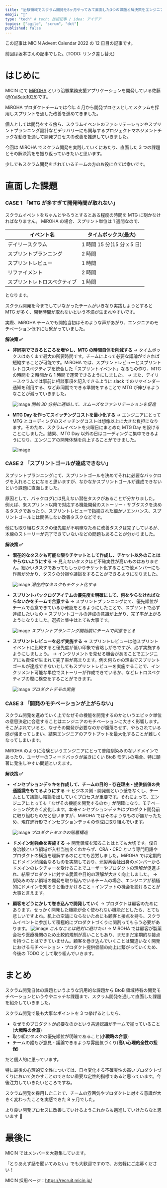 ```yaml
---
title: "治験領域でスクラム開発を8ヶ月やってみて直面した3つの課題と解決策をエンジニア視点で述べてみる"
emoji: "🎄"
type: "tech" # tech: 技術記事 / idea: アイデア
topics: ["agile", "scrum", "dct"]
published: false
---
```


この記事は MICIN Advent Calendar 2022 の 12 日目の記事です。

前回は坂本さんの記事でした。(TODO: リンク差し替え)

# はじめに

MICIN にて [MiROHA](https://www.miroha.co/) という治験業務支援アプリケーションを開発している佐藤([@YuiSato1025](https://twitter.com/YuiSato1025))です。

MiROHA プロダクトチームでは今年 4 月から開発プロセスとしてスクラムを採用しスプリントを通した改善を進めてきました。

個人としては開発をする傍ら、スクラムイベントのファシリテーションやスプリントプランニング設計などデリバリーにも関与するプロジェクトマネジメントチックな動きを通して開発プロセスの改善を推進していきました。

今回は MiROHA でスクラム開発を実践していくにあたり、直面した 3 つの課題とその解決策をを振り返っていきたいと思います。

少しでもスクラム開発をされているチームの方のお役に立てば幸いです。

# 直面した課題

### CASE 1 「MTG が多すぎて開発時間が取れない」

スクラムイベントをちゃんとやろうとするとある程度の時間を MTG に割かなければなりません。
MiROHA の場合、スプリント単位は 1 週間なので、

| イベント名                   | タイムボックス(最大)       |
| ---------------------------- | -------------------------- |
| デイリースクラム             | 1 時間 15 分(15 分 x 5 日) |
| スプリントプランニング       | 2 時間                     |
| スプリントレビュー           | 1 時間                     |
| リファイメント               | 2 時間                     |
| スプリントレトロスペクティブ | 1 時間                     |

となります。

スクラム開発を今までしていなかったチームがいきなり実践しようとすると MTG が多く、開発時間が取れないという不満が生まれやすいです。

実際、MiROHA チームでも開始当初はそのような声があがり、エンジニアのモチベーション低下にも繋がっていました。

**解決策 ✅**

- **非同期でできるところを増やし、MTG の時間自体を削減する**
  → タイムボックスはあくまで最大の所要時間です。チームによって必要な議論ができれば短縮することが可能です。MiROHA では、スプリントレビューとスプリントレトロスペクティブを統合した「スプリントイベント」なるもの作り、MTG の時間を 2 時間から 1 時間で運営できるようにしました。
  → また、デイリースクラムでは事前に相談事項を記入できるように slack でのリマインダー通知を利用する、など非同期でできる準備をすることで MTG が伸びるようなことが減っていきました。

  ![image](/images/12-1.png)
  _開始 30 分前に通知して、スムーズなファシリテーションを促進_

- **MTG Day を作ってスイッチングコストを最小化する**
  → エンジニアにとって MTG とコーディングのスイッチングコストは想像以上に大きな負担になります。そのため、スクラムイベントを火曜日にまとめた MTG Day を設けることにしました。結果、MTG Day 以外の日はコーディングに集中できるようになり、エンジニアの開発体験を向上することができました。

  ![image](/images/12-5.png)

### CASE 2 「スプリントゴールが達成できない」

スプリントプランニングにて、スプリントゴールを決めてそれに必要なバックログを入れることになると思いますが、なかなかスプリントゴールが達成できないという課題に直面しました。

原因として、バックログには見えない潜在タスクがあることが分かりました。
例えば、来スプリント以降で対応する機能開発のストーリー・サブタスクを決めるタスクであったり、スプリントレビューで指摘された細かいエンハンス、スプリントゴールには関係しない改善タスクなどです。

他にも取り組むタスクの優先度が不明瞭なために改善タスクは完了しているが、本線のストーリーが完了できていないなどの問題もあることが分かりました。

**解決策 ✅**

- **潜在的なタスクも可能な限りチケットとして作成し、チケット以外のことはやらないようにする**
  → 見えないタスクほど不確実性が高いものはありません。細かいタスクであってもしっかりチケット化することで他メンバーにも作業が分かり、タスクの分担や議論をすることができるようになりました。

  ![image](/images/12-2.png)
  _潜在的なタスクもチケット化する_

- **スプリントバックログアイテムの優先度を明確にして、何をやらなければならないかをチームで合意する**
  → スプリントプランニングにて、優先順位がチームで合意できているか確認をとるようにしたことで、スプリントで必ず達成したいもの = スプリントゴールの達成の意識が上がり、完了率が上がるようになりました。選択と集中はとても大事です。

  ![image](/images/12-4.png)
  _スプリントプランニング開始前にチームで同意をとる_

- **スプリントレビューを必ず実施する**
  → スプリントレビューは他スプリントイベントに比較すると優先度が低い印象で省略しがちですが、必ず実施するようにしましょう。
  → インクリメントを見せる機会があることでエンジニアにも責任が生まれて完了率が高まります。例え何らかの理由でスプリントゴールが達成できないとしてもスプリントレビューを実施することで、インクリメント可能な単位でストーリーが作成できているか、などレトロスペクティブの際に検査をすることができます。

  ![image](/images/12-3.png)
  _プロダクトデモの実施_

### CASE 3 「開発のモチベーションが上がらない」

スクラム開発を進めていく上でなぜその機能を開発するのかというエピック単位の意思決定に合意することはエンジニアのモチベーションに大きく影響します。
そこがぶれていると、なぜその開発が必要なのかが腹落ちせず、やらされている感が強まってしまい、結果エンジニアのアウトプットを最大化することが難しくなってしまいます。

MiROHA のように治験というエンジニアにとって普段馴染みのないドメインであったり、ユーザーのフィードバックが届きにくい BtoB モデルの場合、特に顕著に発生しやすい問題といえます。

**解決策 ✅**

- **インセプションデッキを作成して、チームの目的・存在理由・提供価値の共通認識をもてるようにする**
  → ビジネス側・開発側という壁をなくし、チームとして議論し結論を出していくプロセスが重要です。それによって、エンジニアにとっても「なぜその機能を開発するのか」が明確になり、モチベーションが大きく変化します。本来インセプションデッキはプロダクト開発前に取り組むものだと思いますが、MiROHA ではそのようなものが無かったため、現在進行形でインセプションデッキの作成に取り組んでいます。

  ![image](/images/12-6.png)
  _プロダクトタスクの階層構造_

- **ドメイン勉強会を実施する**
  → 開発領域を知ることはとても大切です。僕自身治験という領域が入社当初全くわからず、CRA・CRC という専門用語やプロダクトの構造を理解するのにとても苦労しました。MiROHA では定期的にドメイン勉強会なるものを実施しており、元製薬会社出身のメンバーからドメインのレクチャーを受けることでユーザーやプロダクトの理解が促進され、結果プロダクトに対する愛着や目的の理解が大きく向上しました。
  → 馴染みのない領域の開発を取り組んでいるチームの場合、エンジニアが積極的にドメインを知ろうと働きかけること・インプットの機会を設けることが大事と言えます。
- **顧客をどうにかして巻き込んで開発していく**
  → プロダクトは顧客のためにあります。せっかく開発した機能が全く使われない機能だとしたら、とても悲しいですよね。机上の空論にならないためにも顧客と接点を持ち、スクラムイベントに参加して積極的にプロダクトづくりに関割ってもらう必要があります。
  ![image](/images/12-7.png)
  _こんなことは絶対に避けたい_
  → MiROHA では顧客が製薬会社や医療機関のため比較的規制が高いこともあり、まだまだ定期的な接点を持つことはできていません。顧客を巻き込んでいくことは間違いなく開発におけるモチベーション・プロダクト提供価値の向上に繋がっていくため、今後の TODO として取り組んでいきます。

# まとめ

スクラム開発自体の課題というような汎用的な課題から BtoB 領域特有の開発モチベーションというややニッチな課題まで、スクラム開発を通して直面した課題を紹介していきました。

スクラム開発で最も大事なポイントを 3 つ挙げるとしたら、

- なぜそのプロダクトが必要なのかという共通認識がチームで揃っていること(**大戦略の合意**)
- 取り組むタスクの優先順位が明確であること(**小戦略の合意**)
- チームの誰もが意見・議論できるような雰囲気づくり(**高い心理的全性の担保**)

だと個人的に思っています。

特に最後の心理的安全性については、日々変化する不確実性の高いプロダクトづくりにおいて欠かすことのできない重要な定性的指標であると思っています。今後注力していきたいところですね。

スクラム開発を採用したことで、チームの雰囲気やプロダクトに対する意識が大きく変わったことを実感できた 8 ヶ月でした。

より良い開発プロセスに改善していけるようこれからも邁進していけたらなと思います 💪

# 最後に

MICIN ではメンバーを大募集しています。

「とりあえず話を聞いてみたい」でも大歓迎ですので、お気軽にご応募ください！

MICIN 採用ページ：https://recruit.micin.jp/
